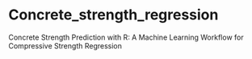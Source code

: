 # Concrete_strength_regression
Concrete Strength Prediction with R: A Machine Learning Workflow for Compressive Strength Regression
